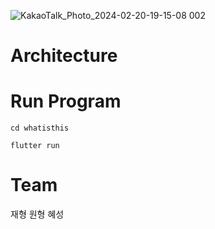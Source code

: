 ![KakaoTalk_Photo_2024-02-20-19-15-08 002](https://github.com/GDSC-DJU/24SolChl_D/assets/147372294/c4e707a1-8865-4546-a617-ebfb0166d796)

# Architecture

# Run Program
```
cd whatisthis
```
```
flutter run
```
# Team
  재형
  원형
  혜성
